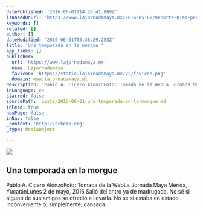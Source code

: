 ```yaml
---
datePublished: '2016-06-01T14:26:41.869Z'
isBasedOnUrl: 'https://www.lajornadamaya.mx/2016-05-02/Reporte-8-am-por-Pablo-Cicero'
keywords: []
related: []
author: []
dateModified: '2016-06-01T05:36:29.255Z'
title: 'Una temporada en la morgue '
app_links: []
publisher:
  url: 'https://www.lajornadamaya.mx'
  name: Lajornadamaya
  favicon: 'https://static.lajornadamaya.mx/v2/favicon.png'
  domain: www.lajornadamaya.mx
description: 'Pablo A. Cicero AlonzoFoto: Tomada de la WebLa Jornada Maya Mérida, YucatánLunes 2 de mayo, 2016 Salió del antro ya de madrugada. No sé si alguno de sus amigos se ofreció a llevarla. No sé si estaba en estado inconveniente o, simplemente, cansada.'
inLanguage: es
starred: false
sourcePath: _posts/2016-06-01-una-temporada-en-la-morgue.md
inFeed: true
hasPage: false
inNav: false
_context: 'http://schema.org'
_type: MediaObject

---
```

<article style=""><img src="https://s3-us-west-2.amazonaws.com/the-grid-img/p/354430b58d0e85f56e12a5ee4aeff1e3e7dcc23c.jpg" /><h1>Una temporada en la morgue </h1><p>Pablo A. Cicero AlonzoFoto: Tomada de la WebLa Jornada Maya Mérida, YucatánLunes 2 de mayo, 2016 Salió del antro ya de madrugada. No sé si alguno de sus amigos se ofreció a llevarla. No sé si estaba en estado inconveniente o, simplemente, cansada.</p></article>